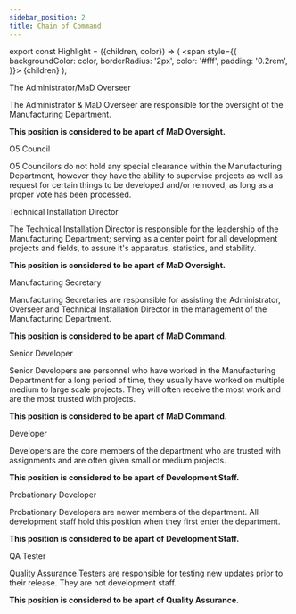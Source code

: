 ```yaml
---
sidebar_position: 2
title: Chain of Command
---
```


export const Highlight = ({children, color}) => (
  <span
    style={{
      backgroundColor: color,
      borderRadius: '2px',
      color: '#fff',
      padding: '0.2rem',
    }}>
    {children}
  </span>
);

<Highlight color="#000000">The Administrator/MaD Overseer</Highlight>

The Administrator & MaD Overseer are responsible for the oversight of the Manufacturing Department.

**This position is considered to be apart of MaD Oversight.**

<Highlight color="#000000">O5 Council</Highlight>

O5 Councilors do not hold any special clearance within the Manufacturing Department, however they have the ability to supervise projects as well as request for certain things to be developed and/or removed, as long as a proper vote has been processed.

<Highlight color="#9f2f30">Technical Installation Director</Highlight>

The Technical Installation Director is responsible for the leadership of the Manufacturing Department; serving as a center point for all development projects and fields, to assure it's apparatus, statistics, and stability.

**This position is considered to be apart of MaD Oversight.**

<Highlight color="#f9c149">Manufacturing Secretary</Highlight>

Manufacturing Secretaries are responsible for assisting the Administrator, Overseer and Technical Installation Director in the management of the Manufacturing Department.

**This position is considered to be apart of MaD Command.**

<Highlight color="#2b75a7">Senior Developer</Highlight>

Senior Developers are personnel who have worked in the Manufacturing Department for a long period of time, they usually have worked on multiple medium to large scale projects. They will often receive the most work and are the most trusted with projects.

**This position is considered to be apart of MaD Command.**

<Highlight color="#493a2a">Developer</Highlight>

Developers are the core members of the department who are trusted with assignments and are often given small or medium projects.

**This position is considered to be apart of Development Staff.**

<Highlight color="#726457">Probationary Developer</Highlight>

Probationary Developers are newer members of the department. All development staff hold this position when they first enter the department.

**This position is considered to be apart of Development Staff.**

<Highlight color="#9f5bb2">QA Tester</Highlight>

Quality Assurance Testers are responsible for testing new updates prior to their release. They are not development staff.

**This position is considered to be apart of Quality Assurance.**
